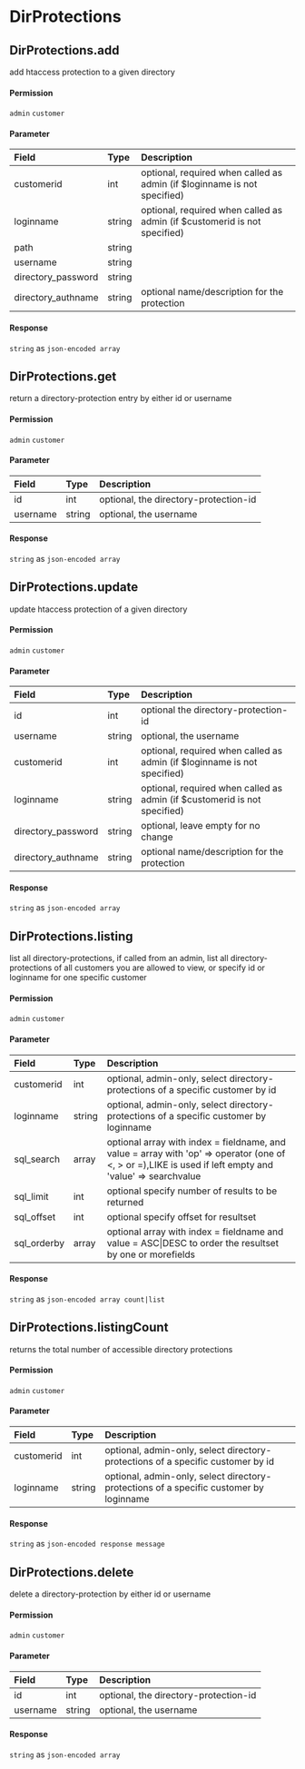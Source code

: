 # DirProtections

## DirProtections.add

add htaccess protection to a given directory

#### Permission

`admin` `customer`

#### Parameter

| Field | Type | Description |
| :--- | :--- | :--- |
| customerid | int | optional, required when called as admin (if $loginname is not specified) |
| loginname | string | optional, required when called as admin (if $customerid is not specified) |
| path | string |  |
| username | string |  |
| directory_password | string |  |
| directory_authname | string | optional name/description for the protection |

#### Response

`string` as `json-encoded array`

## DirProtections.get

return a directory-protection entry by either id or username

#### Permission

`admin` `customer`

#### Parameter

| Field | Type | Description |
| :--- | :--- | :--- |
| id | int | optional, the directory-protection-id |
| username | string | optional, the username |

#### Response

`string` as `json-encoded array`

## DirProtections.update

update htaccess protection of a given directory

#### Permission

`admin` `customer`

#### Parameter

| Field | Type | Description |
| :--- | :--- | :--- |
| id | int | optional the directory-protection-id |
| username | string | optional, the username |
| customerid | int | optional, required when called as admin (if $loginname is not specified) |
| loginname | string | optional, required when called as admin (if $customerid is not specified) |
| directory_password | string | optional, leave empty for no change |
| directory_authname | string | optional name/description for the protection |

#### Response

`string` as `json-encoded array`

## DirProtections.listing

list all directory-protections, if called from an admin, list all directory-protections of all customers you are allowed to view, or specify id or loginname for one specific customer

#### Permission

`admin` `customer`

#### Parameter

| Field | Type | Description |
| :--- | :--- | :--- |
| customerid | int | optional, admin-only, select directory-protections of a specific customer by id |
| loginname | string | optional, admin-only, select directory-protections of a specific customer by loginname |
| sql_search | array | optional array with index = fieldname, and value = array with 'op' => operator (one of <, > or =),LIKE is used if left empty and 'value' => searchvalue |
| sql_limit | int | optional specify number of results to be returned |
| sql_offset | int | optional specify offset for resultset |
| sql_orderby | array | optional array with index = fieldname and value = ASC\|DESC to order the resultset by one or morefields |

#### Response

`string` as `json-encoded array count|list`

## DirProtections.listingCount

returns the total number of accessible directory protections

#### Permission

`admin` `customer`

#### Parameter

| Field | Type | Description |
| :--- | :--- | :--- |
| customerid | int | optional, admin-only, select directory-protections of a specific customer by id |
| loginname | string | optional, admin-only, select directory-protections of a specific customer by loginname |

#### Response

`string` as `json-encoded response message`

## DirProtections.delete

delete a directory-protection by either id or username

#### Permission

`admin` `customer`

#### Parameter

| Field | Type | Description |
| :--- | :--- | :--- |
| id | int | optional, the directory-protection-id |
| username | string | optional, the username |

#### Response

`string` as `json-encoded array`